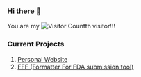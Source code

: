 ### Hi there 👋

You are my ![Visitor Count](https://profile-counter.glitch.me/BinL233/count.svg)th visitor!!!

### Current Projects
1. [Personal Website](https://www.binLtools.com)
2. [FFF (Formatter For FDA submission tool)](https://www.binltools.com/article/documentation/FFF)
